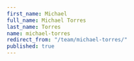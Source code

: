```yaml
---
first_name: Michael
full_name: Michael Torres
last_name: Torres
name: michael-torres
redirect_from: "/team/michael-torres/"
published: true
---
```


